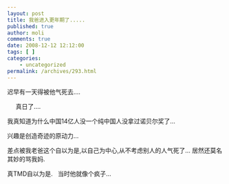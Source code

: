 ```yaml
---
layout: post
title: 我爸进入更年期了.....
published: true
author: moli
comments: true
date: 2008-12-12 12:12:00
tags: [ ]
categories:
    - uncategorized
permalink: /archives/293.html
---
```

迟早有一天得被他气死去&#8230;.

&nbsp;&nbsp;&nbsp;&nbsp; 真日了&#8230;.

我真知道为什么中国14亿人没一个纯中国人没拿过诺贝尔奖了&#8230;

兴趣是创造奇迹的原动力&#8230;

差点被我老爸这个自以为是,以自己为中心,从不考虑别人的人气死了&#8230; 居然还莫名其妙的骂我妈.

真TMD自以为是.&nbsp;&nbsp; 当时他就像个疯子&#8230;